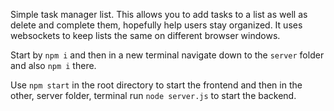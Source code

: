Simple task manager list. This allows you to add tasks to a list as well as delete and complete them, hopefully help users stay organized. It uses websockets
to keep lists the same on different browser windows.

Start by `npm i` and then in a new terminal navigate down to the `server` folder and also `npm i` there.

Use `npm start` in the root directory to start the frontend and then in the other, server folder, terminal
run `node server.js` to start the backend.
